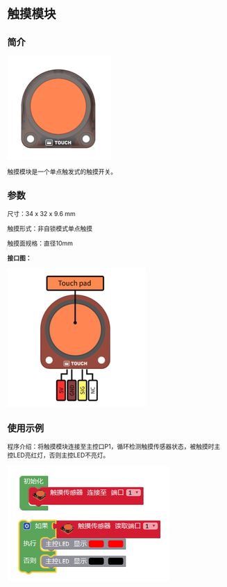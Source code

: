 # 触摸模块

## 简介

![](./images/render_touch.png)

触摸模块是一个单点触发式的触摸开关。

## 参数

尺寸：34 x 32 x 9.6 mm

触摸形式：非自锁模式单点触摸

触摸面规格：直径10mm

**接口图：**

![](./images/pinout_touch.png)

## 使用示例

程序介绍：将触摸模块连接至主控口P1，循环检测触摸传感器状态，被触摸时主控LED亮红灯，否则主控LED不亮灯。

![](./images/Mixly_example_touch.png)
